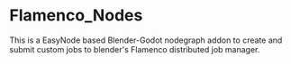 # Flamenco_Nodes

This is a EasyNode based Blender-Godot nodegraph addon to create and submit custom jobs to blender's  Flamenco distributed job manager.